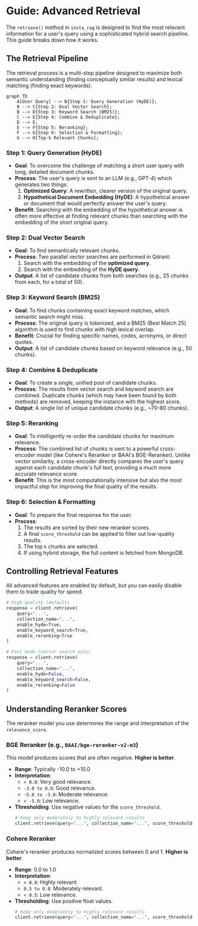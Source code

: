 # Guide: Advanced Retrieval

The `retrieve()` method in `insta_rag` is designed to find the most relevant information for a user's query using a sophisticated hybrid search pipeline. This guide breaks down how it works.

## The Retrieval Pipeline

The retrieval process is a multi-step pipeline designed to maximize both semantic understanding (finding conceptually similar results) and lexical matching (finding exact keywords).

```mermaid
graph TD
    A[User Query] --> B{Step 1: Query Generation (HyDE)};
    B --> C{Step 2: Dual Vector Search};
    B --> D{Step 3: Keyword Search (BM25)};
    C --> E{Step 4: Combine & Deduplicate};
    D --> E;
    E --> F{Step 5: Reranking};
    F --> G{Step 6: Selection & Formatting};
    G --> H[Top-k Relevant Chunks];
```

### Step 1: Query Generation (HyDE)
*   **Goal**: To overcome the challenge of matching a short user query with long, detailed document chunks.
*   **Process**: The user's query is sent to an LLM (e.g., GPT-4) which generates two things:
    1.  **Optimized Query**: A rewritten, clearer version of the original query.
    2.  **Hypothetical Document Embedding (HyDE)**: A hypothetical answer or document that would perfectly answer the user's query.
*   **Benefit**: Searching with the embedding of the hypothetical answer is often more effective at finding relevant chunks than searching with the embedding of the short original query.

### Step 2: Dual Vector Search
*   **Goal**: To find semantically relevant chunks.
*   **Process**: Two parallel vector searches are performed in Qdrant:
    1.  Search with the embedding of the **optimized query**.
    2.  Search with the embedding of the **HyDE query**.
*   **Output**: A list of candidate chunks from both searches (e.g., 25 chunks from each, for a total of 50).

### Step 3: Keyword Search (BM25)
*   **Goal**: To find chunks containing exact keyword matches, which semantic search might miss.
*   **Process**: The original query is tokenized, and a BM25 (Best Match 25) algorithm is used to find chunks with high lexical overlap.
*   **Benefit**: Crucial for finding specific names, codes, acronyms, or direct quotes.
*   **Output**: A list of candidate chunks based on keyword relevance (e.g., 50 chunks).

### Step 4: Combine & Deduplicate
*   **Goal**: To create a single, unified pool of candidate chunks.
*   **Process**: The results from vector search and keyword search are combined. Duplicate chunks (which may have been found by both methods) are removed, keeping the instance with the highest score.
*   **Output**: A single list of unique candidate chunks (e.g., ~70-80 chunks).

### Step 5: Reranking
*   **Goal**: To intelligently re-order the candidate chunks for maximum relevance.
*   **Process**: The combined list of chunks is sent to a powerful cross-encoder model (like Cohere's Reranker or BAAI's BGE-Reranker). Unlike vector similarity, a cross-encoder directly compares the user's query against each candidate chunk's full text, providing a much more accurate relevance score.
*   **Benefit**: This is the most computationally intensive but also the most impactful step for improving the final quality of the results.

### Step 6: Selection & Formatting
*   **Goal**: To prepare the final response for the user.
*   **Process**:
    1.  The results are sorted by their new reranker scores.
    2.  A final `score_threshold` can be applied to filter out low-quality results.
    3.  The top `k` chunks are selected.
    4.  If using hybrid storage, the full content is fetched from MongoDB.

## Controlling Retrieval Features

All advanced features are enabled by default, but you can easily disable them to trade quality for speed.

```python
# High-quality (default)
response = client.retrieve(
    query="...",
    collection_name="...",
    enable_hyde=True,
    enable_keyword_search=True,
    enable_reranking=True
)

# Fast mode (vector search only)
response = client.retrieve(
    query="...",
    collection_name="...",
    enable_hyde=False,
    enable_keyword_search=False,
    enable_reranking=False
)
```

## Understanding Reranker Scores

The reranker model you use determines the range and interpretation of the `relevance_score`.

### BGE Reranker (e.g., `BAAI/bge-reranker-v2-m3`)

This model produces scores that are often negative. **Higher is better**.

*   **Range**: Typically -10.0 to +10.0
*   **Interpretation**:
    *   `> 0.0`: Very good relevance.
    *   `-3.0 to 0.0`: Good relevance.
    *   `-5.0 to -3.0`: Moderate relevance.
    *   `< -5.0`: Low relevance.
*   **Thresholding**: Use negative values for the `score_threshold`.
    ```python
    # Keep only moderately to highly relevant results
    client.retrieve(query="...", collection_name="...", score_threshold=-3.0)
    ```

### Cohere Reranker

Cohere's reranker produces normalized scores between 0 and 1. **Higher is better**.

*   **Range**: 0.0 to 1.0
*   **Interpretation**:
    *   `> 0.8`: Highly relevant.
    *   `0.5 to 0.8`: Moderately relevant.
    *   `< 0.5`: Low relevance.
*   **Thresholding**: Use positive float values.
    ```python
    # Keep only moderately to highly relevant results
    client.retrieve(query="...", collection_name="...", score_threshold=0.5)
    ```
